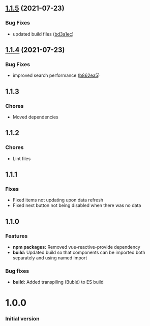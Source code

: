 ## [1.1.5](https://github.com/kouts/vue-dataset/compare/v1.1.4...v1.1.5) (2021-07-23)


### Bug Fixes

* updated build files ([bd3a1ec](https://github.com/kouts/vue-dataset/commit/bd3a1eccbf2af7ed09753534a30bff1aaa36263f))

## [1.1.4](https://github.com/kouts/vue-dataset/compare/v1.1.3...v1.1.4) (2021-07-23)


### Bug Fixes

* improved search performance ([b862ea5](https://github.com/kouts/vue-dataset/commit/b862ea56f2b354b6da5673bea2f6a44a142a8960))

## 1.1.3

### Chores

- Moved dependencies

## 1.1.2

### Chores

- Lint files

## 1.1.1

### Fixes

- Fixed items not updating upon data refresh
- Fixed next button not being disabled when there was no data

## 1.1.0

### Features

- **npm packages:** Removed vue-reactive-provide dependency
- **build:** Updated build so that components can be imported both separately and using named import

### Bug fixes

- **build:** Added transpiling (Bublé) to ES build

# 1.0.0

### Initial version
